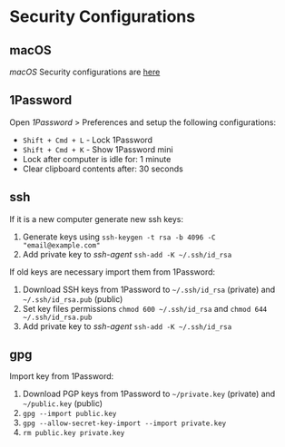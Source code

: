 # Security Configurations

## macOS 

*macOS* Security configurations are [here](mac_os.md)

## 1Password

Open *1Password* > Preferences and setup the following configurations:

- `Shift + Cmd + L` - Lock 1Password 
- `Shift + Cmd + K` - Show 1Password mini
- Lock after computer is idle for: 1 minute
- Clear clipboard contents after: 30 seconds

## ssh

If it is a new computer generate new ssh keys:

1. Generate keys using `ssh-keygen -t rsa -b 4096 -C "email@example.com"`
2. Add private key to *ssh-agent* `ssh-add -K ~/.ssh/id_rsa`

If old keys are necessary import them from 1Password:

1. Download SSH keys from 1Password to `~/.ssh/id_rsa` (private) and `~/.ssh/id_rsa.pub` (public)
2. Set key files permissions `chmod 600 ~/.ssh/id_rsa` and `chmod 644 ~/.ssh/id_rsa.pub`
3. Add private key to *ssh-agent* `ssh-add -K ~/.ssh/id_rsa`

## gpg

Import key from 1Password:

1. Download PGP keys from 1Password to `~/private.key` (private) and `~/public.key` (public)
2. `gpg --import public.key`
3. `gpg --allow-secret-key-import --import private.key`
4. `rm public.key private.key`
